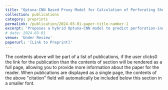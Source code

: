 ```yaml
---
title: "Optuna-CNN Based Proxy Model for Calculation of Perforating Shock Loads"  
collection: publications  
category: preprints  
permalink: /publication/2024-03-01-paper-title-number-1
excerpt: 'Proposes a hybrid Optuna-CNN model to predict perforation-induced shock loads, enhancing computational efficiency.'
# date: 2024-03-01  
venue: 'Under Review'  
paperurl: '[Link to Preprint]'  
---
```


The contents above will be part of a list of publications, if the user clicks0 the link for the publication than the contents of section will be rendered as a full page, allowing you to provide more information about the paper for the reader. When publications are displayed as a single page, the contents of the above "citation" field will automatically be included below this section in a smaller font.